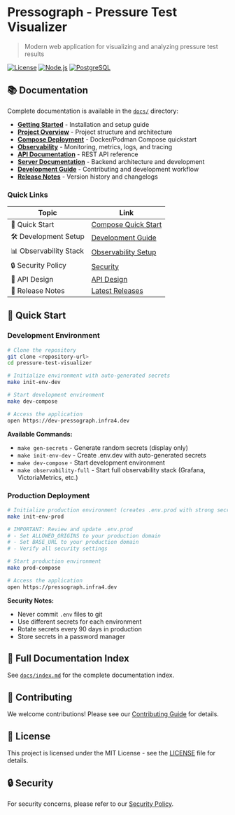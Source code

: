 # Pressograph - Pressure Test Visualizer

> Modern web application for visualizing and analyzing pressure test results

[![License](https://img.shields.io/badge/license-MIT-blue.svg)](LICENSE)
[![Node.js](https://img.shields.io/badge/node-22.x-green.svg)](https://nodejs.org)
[![PostgreSQL](https://img.shields.io/badge/postgresql-18-blue.svg)](https://www.postgresql.org)

## 📚 Documentation

Complete documentation is available in the [`docs/`](./docs/) directory:

- **[Getting Started](./docs/getting-started/installation.md)** - Installation and setup guide
- **[Project Overview](./docs/project/README.md)** - Project structure and architecture
- **[Compose Deployment](./docs/compose/START_HERE.md)** - Docker/Podman Compose quickstart
- **[Observability](./docs/grafana/QUICKSTART.md)** - Monitoring, metrics, logs, and tracing
- **[API Documentation](./docs/api/overview.md)** - REST API reference
- **[Server Documentation](./docs/server/README.md)** - Backend architecture and development
- **[Development Guide](./docs/development/)** - Contributing and development workflow
- **[Release Notes](./docs/releases/)** - Version history and changelogs

### Quick Links

| Topic | Link |
|-------|------|
| 🚀 Quick Start | [Compose Quick Start](./docs/compose/START_HERE.md) |
| 🛠️ Development Setup | [Development Guide](./docs/project/CONTRIBUTING.md) |
| 📊 Observability Stack | [Observability Setup](./docs/grafana/README.md) |
| 🔒 Security Policy | [Security](./docs/project/SECURITY.md) |
| 📖 API Design | [API Design](./docs/API_DESIGN.md) |
| 📝 Release Notes | [Latest Releases](./docs/releases/) |

## 🚀 Quick Start

### Development Environment

```bash
# Clone the repository
git clone <repository-url>
cd pressure-test-visualizer

# Initialize environment with auto-generated secrets
make init-env-dev

# Start development environment
make dev-compose

# Access the application
open https://dev-pressograph.infra4.dev
```

**Available Commands:**
- `make gen-secrets` - Generate random secrets (display only)
- `make init-env-dev` - Create .env.dev with auto-generated secrets
- `make dev-compose` - Start development environment
- `make observability-full` - Start full observability stack (Grafana, VictoriaMetrics, etc.)

### Production Deployment

```bash
# Initialize production environment (creates .env.prod with strong secrets)
make init-env-prod

# IMPORTANT: Review and update .env.prod
# - Set ALLOWED_ORIGINS to your production domain
# - Set BASE_URL to your production domain
# - Verify all security settings

# Start production environment
make prod-compose

# Access the application
open https://pressograph.infra4.dev
```

**Security Notes:**
- Never commit `.env` files to git
- Use different secrets for each environment
- Rotate secrets every 90 days in production
- Store secrets in a password manager

## 📖 Full Documentation Index

See [`docs/index.md`](./docs/index.md) for the complete documentation index.

## 🤝 Contributing

We welcome contributions! Please see our [Contributing Guide](./docs/project/CONTRIBUTING.md) for details.

## 📄 License

This project is licensed under the MIT License - see the [LICENSE](LICENSE) file for details.

## 🔒 Security

For security concerns, please refer to our [Security Policy](./docs/project/SECURITY.md).
